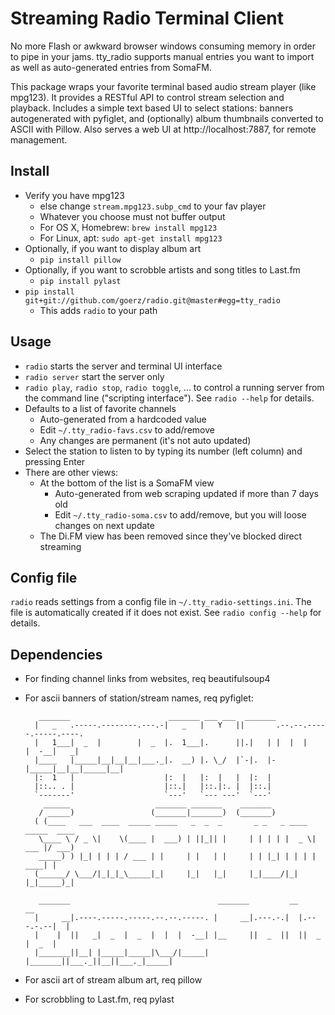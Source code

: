 # Streaming Radio Terminal Client

No more Flash or awkward browser windows consuming memory in order to pipe in your jams. tty_radio supports manual entries you want to import as well as auto-generated entries from SomaFM.

This package wraps your favorite terminal based audio stream player (like mpg123). It provides a RESTful API to control stream selection and playback. Includes a simple text based UI to select stations: banners autogenerated with pyfiglet, and (optionally) album thumbnails converted to ASCII with Pillow. Also serves a web UI at http://localhost:7887, for remote management.


## Install

* Verify you have mpg123
    * else change `stream.mpg123.subp_cmd` to your fav player
    * Whatever you choose must not buffer output
    * For OS X, Homebrew: `brew install mpg123`
    * For Linux, apt: `sudo apt-get install mpg123`
* Optionally, if you want to display album art
    * `pip install pillow`
* Optionally, if you want to scrobble artists and song titles to Last.fm
    * `pip install pylast`
* `pip install git+git://github.com/goerz/radio.git@master#egg=tty_radio`
    * This adds `radio` to your path

## Usage

* `radio` starts the server and terminal UI interface
* `radio server` start the server only
* `radio play`, `radio stop`, `radio toggle`, ... to control a running server from the command line ("scripting interface"). See `radio --help` for details.
* Defaults to a list of favorite channels
    * Auto-generated from a hardcoded value
    * Edit `~/.tty_radio-favs.csv` to add/remove
    * Any changes are permanent (it's not auto updated)
* Select the station to listen to by typing its number (left column) and pressing Enter
* There are other views:
    * At the bottom of the list is a SomaFM view
        * Auto-generated from web scraping updated if more than 7 days old
        * Edit `~/.tty_radio-soma.csv` to add/remove, but you will loose changes on next update
    * The Di.FM view has been removed since they've blocked direct streaming


## Config file

`radio` reads settings from a config file in `~/.tty_radio-settings.ini`. The file is automatically created if it does not exist. See `radio config --help` for details.


## Dependencies

* For finding channel links from websites, req beautifulsoup4
* For ascii banners of station/stream names, req pyfiglet:

         _______                      _______ ___ ___  _______
        |   _   .-----.--------.---.-|   _   |   Y   ||       .--.--.-----.-----.----.
        |   1___|  _  |        |  _  |.  1___|.      ||.|   | |  |  |     |  -__|   _|
        |____   |_____|__|__|__|___._|.  __) |. \_/  |`-|.  |-|_____|__|__|_____|__|
        |:  1   |                    |:  |   |:  |   |  |:  |
        |::.. . |                    |::.|   |::.|:. |  |::.|
        `-------'                    `---'   `--- ---'  `---'
          ______                   _______ _______    _______
         / _____)                 (_______|_______)  (_______)
        ( (____   ___  ____  _____ _____   _  _  _       _ _   _ ____  _____  ____
         \____ \ / _ \|    \(____ |  ___) | ||_|| |     | | | | |  _ \| ___ |/ ___)
         _____) ) |_| | | | / ___ | |     | |   | |     | | |_| | | | | ____| |
        (______/ \___/|_|_|_\_____|_|     |_|   |_|     |_|____/|_| |_|_____)_|

         _______                                 _______         __           __
        |     __|.----.-----.-----.--.--.-----. |     __|.---.-.|  |.---.-.--|  |
        |    |  ||   _|  _  |  _  |  |  |  -__| |__     ||  _  ||  ||  _  |  _  |
        |_______||__| |_____|_____|\___/|_____| |_______||___._||__||___._|_____|

* For ascii art of stream album art, req pillow
* For scrobbling to Last.fm, req pylast
